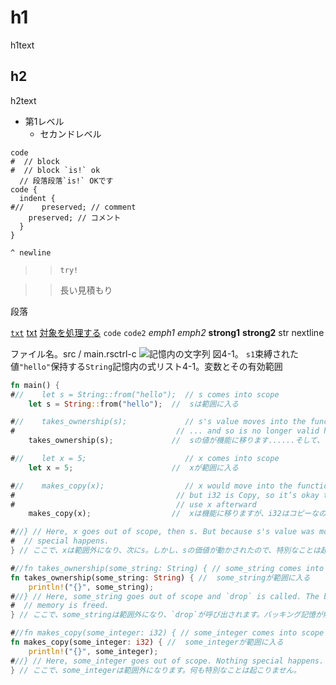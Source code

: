 # h1
h1text

## h2

h2text

- 第1レベル
  * セカンドレベル

```lang
code
#  // block
#  // block `is!` ok
  // 段落段落`is!` OKです
code {
  indent {
#//    preserved; // comment
    preserved; // コメント
  }
}

^ newline
```

> > `try!`

> > 長い見積もり

段落

[id]: href

[id]: href
[`txt`](href) [txt][id] [対象を処理する](../href) `code` ``code2`` *emph1*  _emph2_  **strong1**  __strong2__  str nextline


<span class="filename">ファイル名。src / main.rs</span><span class="keystroke">ctrl-c</span>
<img src="img/trpl04-01.svg" alt="記憶内の文字列" class="center" /> <span class="caption">図4-1。 <code>s1</code>束縛された値<code>&quot;hello&quot;</code>保持する<code>String</code>記憶内の式</span><span class="caption">リスト4-1。変数とその有効範囲</span>

```rust
fn main() {
#//    let s = String::from("hello");  // s comes into scope
    let s = String::from("hello");  //  sは範囲に入る

#//    takes_ownership(s);             // s's value moves into the function...
#                                    // ... and so is no longer valid here
    takes_ownership(s);             //  sの値が機能に移ります......そして、もはやここでは有効ではありません

#//    let x = 5;                      // x comes into scope
    let x = 5;                      //  xが範囲に入る

#//    makes_copy(x);                  // x would move into the function,
#                                    // but i32 is Copy, so it’s okay to still
#                                    // use x afterward
    makes_copy(x);                  //  xは機能に移りますが、i32はコピーなので、後でxを使うのは大丈夫です

#//} // Here, x goes out of scope, then s. But because s's value was moved, nothing
#  // special happens.
} // ここで、xは範囲外になり、次にs。しかし、sの価値が動かされたので、特別なことは起こりません。

#//fn takes_ownership(some_string: String) { // some_string comes into scope
fn takes_ownership(some_string: String) { //  some_stringが範囲に入る
    println!("{}", some_string);
#//} // Here, some_string goes out of scope and `drop` is called. The backing
#  // memory is freed.
} // ここで、some_stringは範囲外になり、`drop`が呼び出されます。バッキング記憶が解放されます。

#//fn makes_copy(some_integer: i32) { // some_integer comes into scope
fn makes_copy(some_integer: i32) { //  some_integerが範囲に入る
    println!("{}", some_integer);
#//} // Here, some_integer goes out of scope. Nothing special happens.
} // ここで、some_integerは範囲外になります。何も特別なことは起こりません。
```
